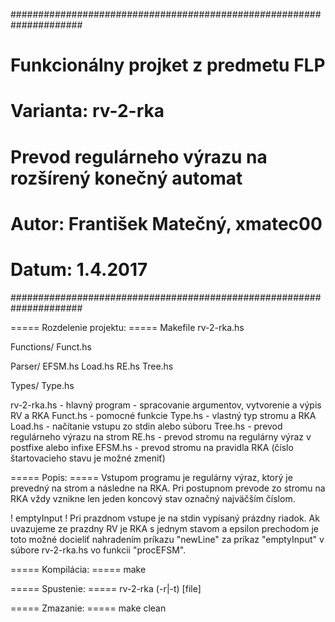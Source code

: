 #####################################################################
# Funkcionálny projket z predmetu FLP								#
#																	#
# Varianta: rv-2-rka												#
#		  Prevod regulárneho výrazu na rozšírený konečný automat	#
#																	#
# Autor: František Matečný, xmatec00								#
# Datum: 1.4.2017													#
#####################################################################

===== Rozdelenie projektu: =====
Makefile
rv-2-rka.hs

Functions/
	Funct.hs
	
Parser/
	EFSM.hs
	Load.hs
	RE.hs
	Tree.hs
	
Types/
	Type.hs	

rv-2-rka.hs - hlavný program - spracovanie argumentov, vytvorenie a výpis RV a RKA
Funct.hs	- pomocné funkcie
Type.hs  	- vlastný typ stromu a RKA
Load.hs  	- načítanie vstupu zo stdin alebo súboru
Tree.hs		- prevod regulárneho výrazu na strom
RE.hs		- prevod stromu na regulárny výraz v postfixe alebo infixe
EFSM.hs  	- prevod stromu na pravidla RKA (číslo štartovacieho stavu je možné zmeniť)


===== Popis: =====
Vstupom programu je regulárny výraz, ktorý je prevedný na strom a následne na RKA.
Pri postupnom prevode zo stromu na RKA vždy vznikne len jeden koncový stav označný najväčším číslom.

! emptyInput !
Pri prazdnom vstupe je na stdin vypísaný prázdny riadok.
Ak uvazujeme ze prazdny RV je RKA s jednym stavom a epsilon prechodom je toto možné docieliť nahradením príkazu
"newLine" za príkaz "emptyInput" v súbore rv-2-rka.hs vo funkcii "procEFSM".


===== Kompilácia: =====
make

===== Spustenie: =====
rv-2-rka (-r|-t) [file]

===== Zmazanie: =====
make clean

